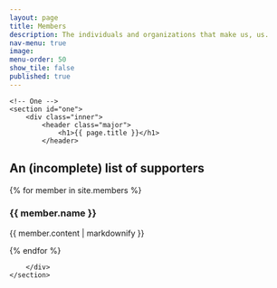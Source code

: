 ```yaml
---
layout: page
title: Members
description: The individuals and organizations that make us, us.
nav-menu: true
image: 
menu-order: 50
show_tile: false
published: true
---
```


<!-- Main -->
<div id="main" class="alt">

    <!-- One -->
    <section id="one">
        <div class="inner">
            <header class="major">
                <h1>{{ page.title }}</h1>
            </header>

<h2>An (incomplete) list of supporters</h2>
{% for member in site.members %}
  <h3>{{ member.name }}</h3>
  <p>{{ member.content | markdownify }}</p>
{% endfor %}




        </div>
    </section>
</div>